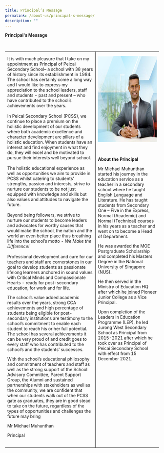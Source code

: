 ```yaml
---
title: Principal’s Message
permalink: /about-us/principal-s-message/
description: ""
---
```


<p><strong>Principal's Message</strong></p><br>

<table style="border-collapse:collapse;border:none;mso-yfti-tbllook:1184;mso-padding-alt:
 0in 5.4pt 0in 5.4pt;mso-border-insideh:none" cellpadding="0" cellspacing="0" border="0" class="MsoTableGrid"><tbody><tr style="mso-yfti-irow:0;mso-yfti-firstrow:yes;mso-yfti-lastrow:yes;
  height:44.5pt"><td style="width:395.75pt;border:none;border-right:solid windowtext 1.0pt;
  mso-border-right-alt:solid windowtext .5pt;padding:0in 5.4pt 0in 5.4pt;
  height:44.5pt" valign="top" width="528"><p style="margin-bottom:0in;line-height:normal" class="MsoNormal">It is with much pleasure that I take on my appointment as Principal of Peicai Secondary School– a school with 38 years of history since its establishment in 1984. The school has certainly come a long way and I would like to express my appreciation to the school leaders, staff and students - past and present – who have contributed to the school’s achievements over the years.<br><br>In Peicai Secondary School (PCSS), we continue to place a premium on the holistic development of our students where both academic excellence and character development are pillars of a holistic education. When students have an interest and find enjoyment in what they do, they will excel and be motivated to pursue their interests well beyond school.<br><br>The holistic educational experience as well as opportunities we aim to provide in PCSS whilst catering to students’ strengths, passion and interests, strive to nurture our students to be not just equipped with knowledge and skills but also values and attitudes to navigate the future.&nbsp;<br><br>Beyond being followers, we strive to nurture our students to become leaders and advocates for worthy causes that would make the school, the nation and the world an even better place thus breathing life into the school’s motto -&nbsp;<i>We Make the Difference!<br></i><br>Professional development and care for our teachers and staff are cornerstones in our goal to develop students as passionate lifelong learners anchored in sound values with Critical Minds and Compassionate Hearts - ready for post-secondary education, for work and for life.</p><p style="margin-bottom:0in;line-height:normal" class="MsoNormal">The school’s value added academic results over the years, strong CCA achievements and high percentage of students being eligible for post-secondary institutions are testimony to the school’s commitment to enable each student to reach his or her full potential. The school has several achievements it can be very proud of and credit goes to every staff who has contributed to the school’s and the students’ successes.</p><p style="margin-bottom:0in;line-height:normal" class="MsoNormal">With the school’s educational philosophy and commitment of teachers and staff as well as the strong support of the School Advisory Committee, Parent Support Group, the Alumni and sustained partnerships with stakeholders as well as the community, we are confident that when our students walk out of the PCSS gate as graduates, they are in good stead to take on the future, regardless of the types of opportunities and challenges the future may bring</p><p style="margin-bottom:0in;line-height:normal" class="MsoNormal">Mr Michael Muhunthan</p><p style="margin-bottom:0in;line-height:normal" class="MsoNormal">Principal</p><p style="margin-bottom:0in;line-height:normal" class="MsoNormal">&nbsp;</p></td><td style="width:251.75pt;border:none;mso-border-left-alt:
  solid windowtext .5pt;padding:0in 5.4pt 0in 5.4pt;height:44.5pt" valign="top" width="336"><p style="margin-bottom:0in;line-height:normal" class="MsoNormal"><span style="mso-no-proof:yes"><img src="/images/mr_michael.jpg" alt="Mr Michael 
<img style=" height="280" width="301"></span></p><p style="margin-bottom:0in;line-height:normal" class="MsoNormal">&nbsp;</p><p style="margin-bottom:0in;line-height:normal" class="MsoNormal"><b>About the Principal</b></p><p style="margin-bottom:0in;line-height:normal" class="MsoNormal">Mr Michael Muhunthan started his journey in the education service as a teacher in a secondary school where he taught English Language and Literature. He has taught students from Secondary One – Five in the Express, Normal (Academic) and Normal (Technical) courses in his years as a teacher and went on to become a Head of Department.</p><p style="margin-bottom:0in;line-height:normal" class="MsoNormal">He was awarded the MOE Postgraduate Scholarship and completed his Masters Degree in the National University of Singapore (NUS).</p><p style="margin-bottom:0in;line-height:normal" class="MsoNormal">He then served in the Ministry of Education HQ after which he joined Pioneer Junior College as a Vice Principal.</p><p style="margin-bottom:0in;line-height:normal" class="MsoNormal">Upon completion of the Leaders in Education Programme (LEP), he led Jurong West Secondary School as Principal from 2015-2021 after which he took over as Principal of Peicai Secondary School with effect from 15 December 2021.</p><p style="margin-bottom:0in;line-height:normal" class="MsoNormal">&nbsp;</p></td></tr></tbody></table>